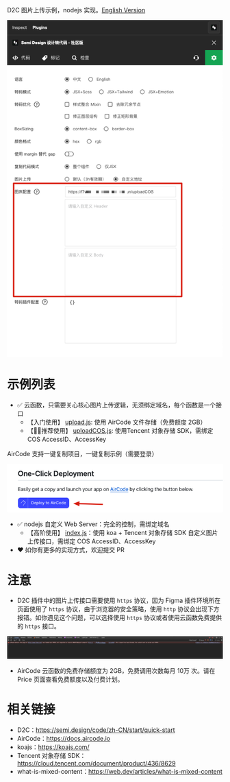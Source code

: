 D2C 图片上传示例，nodejs 实现。[English Version](./README-en.md)

[![image-upload-config](./image-upload-config.png)](https://semi.design/code/zh-CN/d2c/settings)

# 示例列表

- ✅ 云函数，只需要关心核心图片上传逻辑，无须绑定域名，每个函数是一个接口
  - 【入门使用】 [upload.js](./examples/aircode/upload.js): 使用 AirCode 文件存储（免费额度 2GB）
  - 【👍🏻推荐使用】 [uploadCOS.js](./examples/aircode/uploadCOS.js): 使用Tencent 对象存储 SDK，需绑定 COS AccessID、AccessKey

AirCode 支持一键复制项目，一键复制示例（需要登录）

[![copy-aircode](copy-aircode.png)](https://aircode.io/dashboard?owner=shijiatongxue&repo=d2c-image-upload-examples&path=examples%2Faircode&appname=d2c-image-bed-aircode-example)

- ✅ nodejs 自定义 Web Server：完全的控制，需绑定域名
  - 【高阶使用】 [index.js](./examples/nodejs/src/index.js)：使用 koa + Tencent 对象存储 SDK 自定义图片上传接口，需绑定 COS AccessID、AccessKey
- ❤️ 如你有更多的实现方式，欢迎提交 PR

# 注意

- D2C 插件中的图片上传接口需要使用 `https` 协议，因为 Figma 插件环境所在页面使用了 `https` 协议，由于浏览器的安全策略，使用 `http` 协议会出现下方报错。如你遇见这个问题，可以选择使用 `https` 协议或者使用云函数免费提供的 `https` 接口。

![http-mix-content-error](./http-mix-content-error.png)

- AirCode 云函数的免费存储额度为 2GB，免费调用次数每月 10万 次。请在 Price 页面查看免费额度以及付费计划。

# 相关链接

- D2C：https://semi.design/code/zh-CN/start/quick-start
- AirCode：https://docs.aircode.io
- koajs：https://koajs.com/
- Tencent 对象存储 SDK：https://cloud.tencent.com/document/product/436/8629
- what-is-mixed-content：https://web.dev/articles/what-is-mixed-content